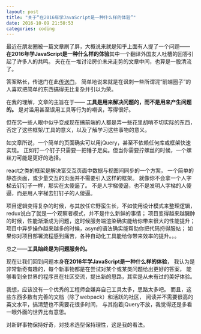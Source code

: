 ```yaml
---
layout: post
title: "关于“在2016年学JavaScript是一种什么样的体验”"
date: 2016-10-09 21:50:53
categories: coding
---
```


最近在朋友圈被一篇文章刷了屏，大概说来就是知乎上面有人提了一个问题——
**在2016年学JavaScript是一种什么样的体验**其中一个翻译外国友人吐槽的回答引起了许多人的共鸣。
夹在在一堆讨论房价未来走势的文章中间，也算是一股清流了。

答案略长，传送门在此[传送门](https://zhuanlan.zhihu.com/p/22782487)，
简单地说来就是在讽刺一些所谓混“前端圈子”的人喜欢把简单的东西搞得无比复杂并引以为荣。

在我的理解，文章的主旨在于——
**工具是用来解决问题的，而不是用来产生问题的。**
是对滥用甚至误用工具等行为的嘲讽，写得很好。

但在另一些人眼中似乎变成现在搞前端的人都是弄一些花里胡哨不切实际的东西，
否定了这些框架/工具的意义，以及了解学习这些事物的意义。

如文章所说，一个简单的页面确实可以用jQuery，甚至不依赖任何库或框架快速实现。
正如钉一个钉子只需要一把锤子足矣。但当你需要拧螺丝的时候，一个螺丝刀可能是更好的选择。

react之类的框架是解决富交互页面中数据与视图间同步的一个方案，
一个简单的静态页面，或少量交互的页面并不需要引入这样的框架。
就像你不会拿一个人字梯去钉钉子一样，那实在太傻逼了。
不是人字梯傻逼，也不是发明人字梯的人傻逼，而是用人字梯去钉钉子的人傻逼。

项目逻辑变得复杂的时候，与其放任它野蛮生长，不如使用设计模式来整理逻辑，
redux说白了就是一个观察者模式，并不是什么新鲜的事情；
项目变得越来越臃肿的时候，性能渐渐成为问题，这时候服务端渲染确实能给你带来很大的性能提升；
项目中异步操作越来越多的时候，asyn的语法确实能帮助你把代码捋得服帖；
如果你对项目部署流程感到痛苦，各种自动化工具能给你带来效率的提升。。。

总之——**工具始终是为问题服务的。**

现在让我们回到问题本身**在2016年学JavaScript是一种什么样的体验**，
我认为是非常新奇有趣的，每个新事物都是在尝试对某个或某类问题给出更好的答案，
能够看到全世界的程序员在社区交流，提出新的思路，其实是从未有过的美好体验。

我想，应该没有一个优秀的工程师会嫌弃自己工具太多，思路太多吧。
而且，这些东西多数有完善的文档（除了webpack）和活跃的社区，
阅读并不需要很高的英文水平，搞清楚也不需要花很多时间，
与其抱着jQuery不放，我觉得还是多看一眼外面的世界比有意思。

对新鲜事物保持好奇，对技术选型保持理性，这是我的看法。
